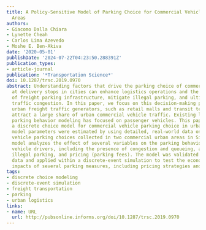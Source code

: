 ```yaml
---
title: A Policy-Sensitive Model of Parking Choice for Commercial Vehicles in Urban
  Areas
authors:
- Giacomo Dalla Chiara
- Lynette Cheah
- Carlos Lima Azevedo
- Moshe E. Ben-Akiva
date: '2020-05-01'
publishDate: '2024-07-22T04:23:50.288391Z'
publication_types:
- article-journal
publication: '*Transportation Science*'
doi: 10.1287/trsc.2019.0970
abstract: Understanding factors that drive the parking choice of commercial vehicles
  at delivery stops in cities can enhance logistics operations and the management
  of freight parking infrastructure, mitigate illegal parking, and ultimately reduce
  traffic congestion. In this paper, we focus on this decision-making process at large
  urban freight traffic generators, such as retail malls and transit terminals, that
  attract a large share of urban commercial vehicle traffic. Existing literature on
  parking behavior modeling has focused on passenger vehicles. This paper presents
  a discrete choice model for commercial vehicle parking choice in urban areas. The
  model parameters were estimated by using detailed, real-world data on commercial
  vehicle parking choices collected in two commercial urban areas in Singapore. The
  model analyzes the effect of several variables on the parking behavior of commercial
  vehicle drivers, including the presence of congestion and queueing, attitudes toward
  illegal parking, and pricing (parking fees). The model was validated against real
  data and applied within a discrete-event simulation to test the economic and environmental
  impacts of several parking measures, including pricing strategies and parking enforcement.
tags:
- discrete choice modeling
- discrete-event simulation
- freight transportation
- parking
- urban logistics
links:
- name: URL
  url: http://pubsonline.informs.org/doi/10.1287/trsc.2019.0970
---
```

